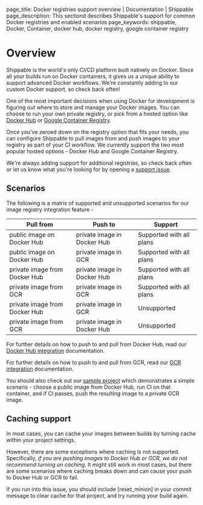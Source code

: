 page_title: Docker registries support overview | Documentation | Shippable
page_description: This sectiond describes Shippable's support for common Docker registries and enabled scenarios
page_keywords: shippable, Docker, Container, docker hub, docker registry, google container registry

# Overview

Shippable is the world's only CI/CD platform built natively on Docker. Since all your builds run on Docker containers, it gives us a unique ability to support advanced Docker workflows. We're constantly adding to our custom Docker support, so check back often!

One of the most important decisions when using Docker for development is figuring out where to store and manage your Docker images. You can choose to run your own private registry, or pick from a hosted option like [Docker Hub](https://hub.docker.com/account/signup/) or [Google Container Registry](https://cloud.google.com/tools/container-registry/).

Once you've zeroed down on the registry option that fits your needs, you can configure Shippable to pull images from and push images to your registry as part of your CI workflow. We currently support the two most popular hosted options - Docker Hub and Google Container Registry.

We're always adding support for additional registries, so check back often or let us know what you're looking for by opening a [support issue](https://github.com/Shippable/support/issues).

## Scenarios

The following is a matrix of supported and unsupported scenarios for our image registry integration feature -

| Pull from                       | Push to                     | Support                  |
| --------------------------------- |---------------------------------| ------------------------ |
| public image on Docker Hub      | private image in Docker Hub | Supported with all plans |
| public image on Docker Hub      | private image in GCR        | Supported with all plans |
| private image from Docker Hub   | private image in Docker Hub | Supported with all plans |
| private image from GCR          | private image in GCR        | Supported with all plans |
| private image from Docker Hub   | private image in GCR        | Unsupported |
| private image from GCR          | private image in Docker Hub | Unsupported |

 For further details on how to push to and pull from Docker Hub, read our [Docker Hub integration](docker.md) documentation.

 For further details on how to push to and pull from GCR, read our [GCR integration](gcr.md) documentation.

You should also check out our [sample project](https://github.com/shippableSamples/sample-gcr) which demonstrates a simple scenario - choose a public image from Docker Hub, run CI on that container, and if CI passes, push the resulting image to a private GCR image.

## Caching support

In most cases, you can cache your images between builds by turning cache within your project settings.

However, there are some exceptions where caching is not supported. Specifically, *if you are pushing images to Docker Hub or GCR, we do not recommend turning on caching*. It might still work in most cases, but there are some scenarios where caching breaks down and can cause your push to Docker Hub or GCR to fail.

If you run into this issue, you should include [reset_minion] in your commit message to clear cache for that project, and try running your build again.
